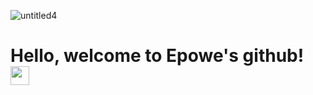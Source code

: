![untitled4](https://user-images.githubusercontent.com/66160055/171216774-caec4909-571e-40ce-bdd7-bc9f69a6310b.png)
# Hello, welcome to Epowe's github! <img src="https://user-images.githubusercontent.com/66160055/171218765-1cc48ba3-e889-4316-8148-9976844bf05e.gif" width=30>


<!--

**Here are some ideas to get you started:**

🙋‍♀️ A short introduction - what is your organization all about?
🌈 Contribution guidelines - how can the community get involved?
👩‍💻 Useful resources - where can the community find your docs? Is there anything else the community should know?
🍿 Fun facts - what does your team eat for breakfast?
🧙 Remember, you can do mighty things with the power of [Markdown](https://docs.github.com/github/writing-on-github/getting-started-with-writing-and-formatting-on-github/basic-writing-and-formatting-syntax)
-->
